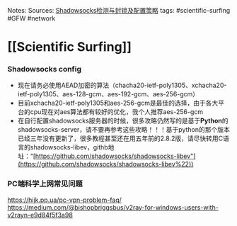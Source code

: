 Notes:
Sources: 
	[Shadowsocks检测与封锁及配置策略](https://project-gutenberg.github.io/Pincong/post/d01c8fbc6d354bc80048bc4c523f65c7/)
tags: #scientific-surfing #GFW #network

# [[Scientific Surfing]]

### Shadowsocks config
- 现在请务必使用AEAD加密的算法（chacha20-ietf-poly1305、xchacha20-ietf-poly1305、aes-128-gcm、aes-192-gcm、aes-256-gcm）
- 目前xchacha20-ietf-poly1305和aes-256-gcm是最佳的选择，由于各大平台的cpu现在对aes算法都有较好的优化，我个人推荐aes-256-gcm
- 在自行配置shadowsocks服务器的时候，很多攻略仍然写的是基于**Python**的shadowsocks-server，请不要再参考这些攻略！！！基于python的那个版本已经三年没有更新了，很多教程甚至还在用五年前的2.8.2版，请尽快转用C语言的shadowsocks-libev，githb地址：“[https://github.com/shadowsocks/shadowsocks-libev"](https://github.com/shadowsocks/shadowsocks-libev%22))



### PC端科学上网常见问题
https://hijk.pp.ua/pc-vpn-problem-faq/
https://medium.com/@bishopbriggsbus/v2ray-for-windows-users-with-v2rayn-e9d84f5f3a98